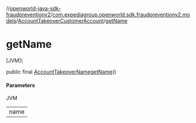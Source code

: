 //[openworld-java-sdk-fraudpreventionv2](../../../index.md)/[com.expediagroup.openworld.sdk.fraudpreventionv2.models](../index.md)/[AccountTakeoverCustomerAccount](index.md)/[getName](get-name.md)

# getName

[JVM]\

public final [AccountTakeoverName](../-account-takeover-name/index.md)[getName](get-name.md)()

#### Parameters

JVM

| |
|---|
| name |
